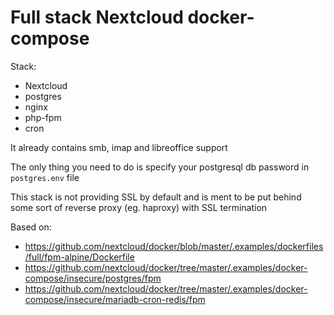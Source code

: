 # Full stack Nextcloud docker-compose 

Stack:
- Nextcloud
- postgres
- nginx
- php-fpm
- cron

It already contains smb, imap and libreoffice support

The only thing you need to do is specify your postgresql db password in `postgres.env` file

This stack is not providing SSL by default and is ment to be put behind some sort of reverse proxy (eg. haproxy) with SSL termination

Based on:
- https://github.com/nextcloud/docker/blob/master/.examples/dockerfiles/full/fpm-alpine/Dockerfile
- https://github.com/nextcloud/docker/tree/master/.examples/docker-compose/insecure/postgres/fpm
- https://github.com/nextcloud/docker/tree/master/.examples/docker-compose/insecure/mariadb-cron-redis/fpm

